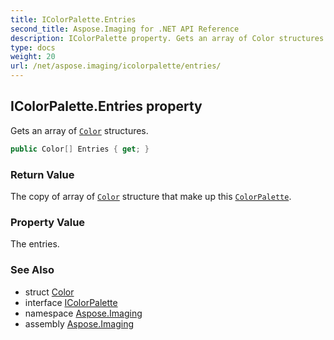 ```yaml
---
title: IColorPalette.Entries
second_title: Aspose.Imaging for .NET API Reference
description: IColorPalette property. Gets an array of Color structures
type: docs
weight: 20
url: /net/aspose.imaging/icolorpalette/entries/
---
```

## IColorPalette.Entries property

Gets an array of [`Color`](../../color/) structures.

```csharp
public Color[] Entries { get; }
```

### Return Value

The copy of array of [`Color`](../../color/) structure that make up this [`ColorPalette`](../../colorpalette/).

### Property Value

The entries.

### See Also

* struct [Color](../../color/)
* interface [IColorPalette](../)
* namespace [Aspose.Imaging](../../icolorpalette/)
* assembly [Aspose.Imaging](../../../)


